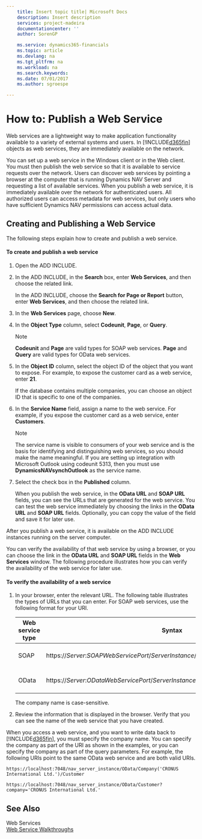 ```yaml
---
    title: Insert topic title| Microsoft Docs
    description: Insert description
    services: project-madeira
    documentationcenter: ''
    author: SorenGP

    ms.service: dynamics365-financials
    ms.topic: article
    ms.devlang: na
    ms.tgt_pltfrm: na
    ms.workload: na
    ms.search.keywords:
    ms.date: 07/01/2017
    ms.author: sgroespe

---
```

# How to: Publish a Web Service
Web services are a lightweight way to make application functionality available to a variety of external systems and users. In [!INCLUDE[d365fin](../../includes/d365fin_md.md)] objects as web services, they are immediately available on the network.  

 You can set up a web service in the Windows client or in the Web client. You must then publish the web service so that it is available to service requests over the network. Users can discover web services by pointing a browser at the computer that is running Dynamics NAV Server and requesting a list of available services. When you publish a web service, it is immediately available over the network for authenticated users. All authorized users can access metadata for web services, but only users who have sufficient Dynamics NAV permissions can access actual data.
  
## Creating and Publishing a Web Service  
 The following steps explain how to create and publish a web service.  

#### To create and publish a web service  

1.  Open the ADD INCLUDE<!--[!INCLUDE[nav_windows](../../includes/nav_web_md.md)]-->.  

2.  In the ADD INCLUDE<!--[!INCLUDE[nav_windows](../../includes/nav_windows_md.md)]-->, in the **Search** box, enter **Web Services**, and then choose the related link.  

     In the ADD INCLUDE<!--[!INCLUDE[nav_web](../../includes/nav_web_md.md)]-->, choose the **Search for Page or Report** button, enter **Web Services**, and then choose the related link.  

3.  In the **Web Services** page, choose **New**.  

4.  In the **Object Type** column, select **Codeunit**, **Page**, or **Query**.  

    > [!NOTE]  
    >  **Codeunit** and **Page** are valid types for SOAP web services. **Page** and **Query** are valid types for OData web services.  

5.  In the **Object ID** column, select the object ID of the object that you want to expose. For example, to expose the customer card as a web service, enter **21**.  

     If the database contains multiple companies, you can choose an object ID that is specific to one of the companies.  

6.  In the **Service Name** field, assign a name to the web service. For example, if you expose the customer card as a web service, enter **Customers**.  

    > [!NOTE]  
    >  The service name is visible to consumers of your web service and is the basis for identifying and distinguishing web services, so you should make the name meaningful. If you are setting up integration with Microsoft Outlook using codeunit 5313, then you must use **DynamicsNAVsynchOutlook** as the service name.  

7.  Select the check box in the **Published** column.  

     When you publish the web service, in the **OData URL** and **SOAP URL** fields, you can see the URLs that are generated for the web service. You can test the web service immediately by choosing the links in the **OData URL** and **SOAP URL** fields. Optionally, you can copy the value of the field and save it for later use.  

 After you publish a web service, it is available on the ADD INCLUDE<!--[!INCLUDE[nav_server](../../includes/nav_server_md.md)]--> instances running on the server computer.  

 You can verify the availability of that web service by using a browser, or you can choose the link in the **OData URL** and **SOAP URL** fields in the **Web Services** window. The following procedure illustrates how you can verify the availability of the web service for later use.  

#### To verify the availability of a web service  

1.  In your browser, enter the relevant URL. The following table illustrates the types of URLs that you can enter. For SOAP web services, use the following format for your URI.  

    |Web service type|Syntax|Example|  
    |----------------------|------------|-------------|  
    |SOAP|https:\/\/*Server*:*SOAPWebServicePort*\/*ServerInstance*\/WS\/*CompanyName*\/services\/|https:\/\/localhost:7047\/ADD INCLUDE<!--[!INCLUDE[nav_server_instance](../../includes/nav_server_instance_md.md)]-->\/WS\/CRONUS International Ltd.\/services\/|  
    |OData|https:\/\/*Server*:*ODataWebServicePort*\/*ServerInstance*\/OData\/Company\('*CompanyName*'\)|https:\/\/localhost:7048\/ADD INCLUDE<!--[!INCLUDE[nav_server_instance](../../includes/nav_server_instance_md.md)]-->\/OData\/Company\('CRONUS International Ltd.'\)|  

     The company name is case-sensitive.  

2.  Review the information that is displayed in the browser. Verify that you can see the name of the web service that you have created.  

 When you access a web service, and you want to write data back to [!INCLUDE[d365fin](../../includes/d365fin_md.md)], you must specify the company name. You can specify the company as part of the URI as shown in the examples, or you can specify the company as part of the query parameters. For example, the following URIs point to the same OData web service and are both valid URIs.  

```  
https://localhost:7048/nav_server_instance/OData/Company('CRONUS International Ltd.')/Customer  
```  

```  
https://localhost:7048/nav_server_instance/OData/Customer?company='CRONUS International Ltd.'  
```  

## See Also  
 Web Services   
 [Web Service Walkthroughs](../Web%20Service%20Walkthroughs.md)
